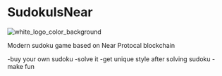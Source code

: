 # SudokuIsNear
![white_logo_color_background](https://user-images.githubusercontent.com/51381047/158813315-bdd91fb9-5f0c-481a-8033-36b980467ece.jpg)

Modern sudoku game based on Near Protocal blockchain

-buy your own sudoku
-solve it
-get unique style after solving sudoku
-make fun
